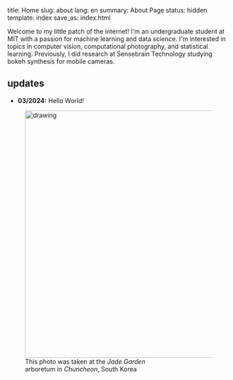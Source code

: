 title: Home
slug: about
lang: en
summary: About Page
status: hidden
template: index
save_as: index.html

<div id="flexIntro">
    <div id = "intro">
    Welcome to my little patch of the internet! I'm an undergraduate student at MIT with a passion for machine learning and data science.
    I'm interested in topics in computer vision, computational photography, and statistical learning. Previously, I did research at 
    Sensebrain Technology studying bokeh synthesis for mobile cameras.
    </p>
    <h2>updates</h2>
    <ul>
       <li> <b>03/2024:</b> Hello World! 
    </ul>
    </div>
    <figure>
        <img src="images/profile2.jpg" alt="drawing" style="width:40em;" id="profilePhoto"/>
        <figcaption>This photo was taken at the <i>Jade Garden</i> <br />arboretum in <i>Chuncheon</i>, South Korea</figcaption>
    </figure>
</div>




